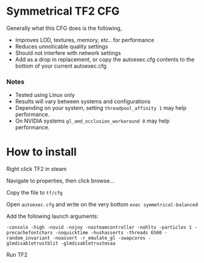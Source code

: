 # Symmetrical TF2 CFG
Generally what this CFG does is the following,
* Improves LOD, textures, memory, etc.. for performance
* Reduces unnoticable quality settings
* Should not interfere with network settings
* Add as a drop in replacement, or copy the autoexec.cfg contents to the bottom of your current autoexec.cfg
### Notes
* Tested using Linux only
* Results will vary between systems and configurations
* Depending on your system, setting ``threadpool_affinity 1`` may help performance.
* On NVIDIA systems ``gl_amd_occlusion_workaround 0`` may help performance.
# How to install
Right click TF2 in steam

Navigate to properties, then click browse...

Copy the file to ``tf/cfg``

Open ``autoexec.cfg`` and write on the very bottom ``exec symmetrical-balanced``

Add the following launch arguments:

``-console -high -novid -nojoy -nosteamcontroller -nohltv -particles 1 -precachefontchars -noquicktime -hushasserts -threads 6500 -random_invariant -noassert -r_emulate_gl -swapcores -glmdisabletrustblit -glmdisabletrustmsaa``

Run TF2
